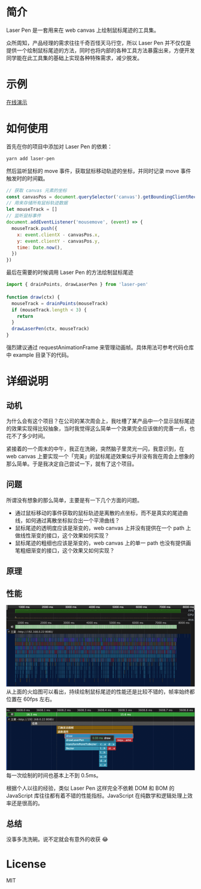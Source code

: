 # 简介

Laser Pen 是一套用来在 web canvas 上绘制鼠标尾迹的工具集。

众所周知，产品经理的需求往往千奇百怪天马行空，所以 Laser Pen 并不仅仅是提供一个绘制鼠标尾迹的方法，同时也将内部的各种工具方法暴露出来，方便开发同学能在此工具集的基础上实现各种特殊需求，减少脱发。

# 示例

[在线演示](https://silenttiger.github.io/laser-pen/)

# 如何使用

首先在你的项目中添加对 Laser Pen 的依赖：

```bash
yarn add laser-pen
```

然后监听鼠标的 move 事件，获取鼠标移动轨迹的坐标，并同时记录 move 事件触发时的时间戳。

```javascript
// 获取 canvas 元素的坐标
const canvasPos = document.querySelector('canvas').getBoundingClientRect()
// 用来存储所有鼠标轨迹数据
let mouseTrack = []
// 监听鼠标事件
document.addEventListener('mousemove', (event) => {
  mouseTrack.push({
    x: event.clientX - canvasPos.x,
    y: event.clientY - canvasPos.y,
    time: Date.now(),
  })
})
```

最后在需要的时候调用 Laser Pen 的方法绘制鼠标尾迹

```javascript
import { drainPoints, drawLaserPen } from 'laser-pen'

function draw(ctx) {
  mouseTrack = drainPoints(mouseTrack)
  if (mouseTrack.length < 3) {
    return
  }
  drawLaserPen(ctx, mouseTrack)
}
```

强烈建议通过 requestAnimationFrame 来管理动画帧。具体用法可参考代码仓库中 example 目录下的代码。

# 详细说明

## 动机

为什么会有这个项目？在公司的某次周会上，我吐槽了某产品中一个显示鼠标尾迹的效果实现得比较抽象，当时我觉得这么简单一个效果完全应该做的完善一点，也花不了多少时间。

紧接着的一个周末的中午，我正在洗碗，突然脑子里灵光一闪，我意识到，在 web canvas 上要实现一个「完美」的鼠标尾迹效果似乎并没有我在周会上想象的那么简单。于是我决定自己尝试一下，就有了这个项目。

## 问题

所谓没有想象的那么简单，主要是有一下几个方面的问题。

- 通过鼠标移动的事件获取的鼠标轨迹是离散的点坐标，而不是真实的尾迹曲线，如何通过离散坐标拟合出一个平滑曲线？
- 鼠标尾迹的透明度应该是渐变的，web canvas 上并没有提供在一个 path 上做线性渐变的接口，这个效果如何实现？
- 鼠标尾迹的粗细也应该是渐变的，web canvas 上的单一 path 也没有提供画笔粗细渐变的接口，这个效果又如何实现？

## 原理

## 性能

![flame chart](./docs/assets/performance_1.png)
从上面的火焰图可以看出，持续绘制鼠标尾迹的性能还是比较不错的，帧率始终都位置在 60fps 左右。

![flame chart](./docs/assets/performance_2.png)
每一次绘制的时间也基本上不到 0.5ms。

根据个人以往的经验，类似 Laser Pen 这样完全不依赖 DOM 和 BOM 的 JavaScript 库往往都有着不错的性能指标。JavaScript 在纯数学和逻辑处理上效率还是很高的。

## 总结

没事多洗洗碗。说不定就会有意外的收获 😂

# License

MIT
